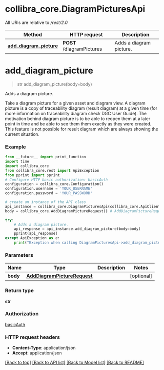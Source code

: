 # collibra_core.DiagramPicturesApi

All URIs are relative to */rest/2.0*

Method | HTTP request | Description
------------- | ------------- | -------------
[**add_diagram_picture**](DiagramPicturesApi.md#add_diagram_picture) | **POST** /diagramPictures | Adds a diagram picture.

# **add_diagram_picture**
> str add_diagram_picture(body=body)

Adds a diagram picture.

Take a diagram picture for a given asset and diagram view. A diagram picture is a copy of traceability diagram (result diagram) at a given time (for more information on traceability diagram check DGC User Guide).  The motivation behind diagram picture is to be able to reopen them at a later point in time and be able to see them them exactly as they were created. This feature is not possible for result diagram which are always showing the current situation.

### Example
```python
from __future__ import print_function
import time
import collibra_core
from collibra_core.rest import ApiException
from pprint import pprint
# Configure HTTP basic authorization: basicAuth
configuration = collibra_core.Configuration()
configuration.username = 'YOUR_USERNAME'
configuration.password = 'YOUR_PASSWORD'

# create an instance of the API class
api_instance = collibra_core.DiagramPicturesApi(collibra_core.ApiClient(configuration))
body = collibra_core.AddDiagramPictureRequest() # AddDiagramPictureRequest |  (optional)

try:
    # Adds a diagram picture.
    api_response = api_instance.add_diagram_picture(body=body)
    pprint(api_response)
except ApiException as e:
    print("Exception when calling DiagramPicturesApi->add_diagram_picture: %s\n" % e)
```

### Parameters

Name | Type | Description  | Notes
------------- | ------------- | ------------- | -------------
 **body** | [**AddDiagramPictureRequest**](AddDiagramPictureRequest.md)|  | [optional] 

### Return type

**str**

### Authorization

[basicAuth](../README.md#basicAuth)

### HTTP request headers

 - **Content-Type**: application/json
 - **Accept**: application/json

[[Back to top]](#) [[Back to API list]](../README.md#documentation-for-api-endpoints) [[Back to Model list]](../README.md#documentation-for-models) [[Back to README]](../README.md)

